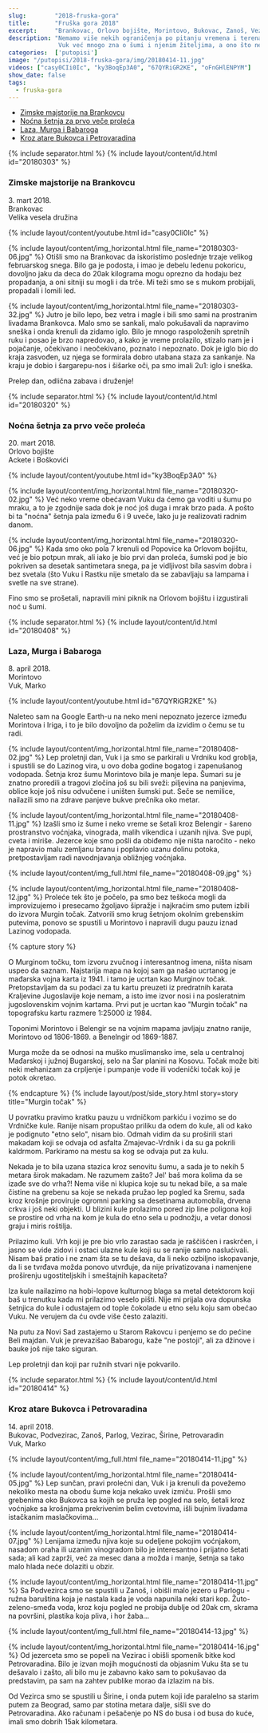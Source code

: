 ```yaml
---
slug:        "2018-fruska-gora"
title:       "Fruška gora 2018"
excerpt:     "Brankovac, Orlovo bojište, Morintovo, Bukovac, Zanoš, Vezirac"
description: "Nemamo više nekih ograničenja po pitanju vremena i terena, i dostižno nam je sve što je do petnaestak kilometara. 
              Vuk već mnogo zna o šumi i njenim žiteljima, a ono što ne zna, primećuje i pita."
categories:  ['putopisi']
image: "/putopisi/2018-fruska-gora/img/20180414-11.jpg"
videos: ["casy0CIi0Ic", "ky3BoqEp3A0", "67QYRiGR2KE", "oFnGHlENPYM"]
show_date: false
tags:
  - fruska-gora
---
```


<ul>
  <li><a href="#20180303">Zimske majstorije na Brankovcu</a></li>
  <li><a href="#20180320">Noćna šetnja za prvo veče proleća</a></li>
  <li><a href="#20180408">Laza, Murga i Babaroga</a></li>
  <li><a href="#20180414">Kroz atare Bukovca i Petrovaradina</a></li>
</ul>

{% include separator.html %}
{% include layout/content/id.html id="20180303" %}
### Zimske majstorije na Brankovcu

3\. mart 2018.  
Brankovac  
Velika vesela družina

{% include layout/content/youtube.html id="casy0CIi0Ic" %}

{% include layout/content/img_horizontal.html file_name="20180303-06.jpg" %}
Otišli smo na Brankovac da iskoristimo poslednje trzaje velikog februarskog snega. Bilo ga je podosta,
i imao je debelu ledenu pokoricu, dovoljno jaku da deca do 20ak kilograma mogu oprezno da hodaju bez propadanja, a oni
sitniji su mogli i da trče. Mi teži smo se s mukom probijali, propadali i lomili led.

{% include layout/content/img_horizontal.html file_name="20180303-32.jpg" %}
Jutro je bilo lepo, bez vetra i magle i bili smo sami na prostranim livadama Brankovca. Malo smo se sankali, malo 
pokušavali da napravimo sneška i onda krenuli da zidamo iglo. Bilo je mnogo raspoloženih spretnih ruku i posao je brzo
napredovao, a kako je vreme prolazilo, stizalo nam je i pojačanje, očekivano i neočekivano, poznato i nepoznato. Dok
je iglo bio do kraja zasvođen, uz njega se formirala dobro utabana staza za sankanje. Na kraju je dobio i šargarepu-nos
i šišarke oči, pa smo imali 2u1: iglo i sneška.

Prelep dan, odlična zabava i druženje!


{% include separator.html %}
{% include layout/content/id.html id="20180320" %}
### Noćna šetnja za prvo veče proleća

20\. mart 2018.  
Orlovo bojište  
Ackete i Boškovići

{% include layout/content/youtube.html id="ky3BoqEp3A0" %}

{% include layout/content/img_horizontal.html file_name="20180320-02.jpg" %}
Već neko vreme obećavam Vuku da ćemo ga voditi u šumu po mraku, a to je zgodnije sada dok je noć još duga i mrak brzo pada.
A pošto bi ta "noćna" šetnja pala između 6 i 9 uveče, lako ju je realizovati radnim danom.

{% include layout/content/img_horizontal.html file_name="20180320-06.jpg" %}
Kada smo oko pola 7 krenuli od Popovice ka Orlovom bojištu, već je bio potpun mrak, ali iako je bio prvi dan proleća,
šumski pod je bio pokriven sa desetak santimetara snega, pa je vidljivost bila sasvim dobra i bez svetala (što Vuku i 
Rastku nije smetalo da se zabavljaju sa lampama i svetle na sve strane).

Fino smo se prošetali, napravili mini piknik na Orlovom bojištu i izgustirali noć u šumi.

{% include separator.html %}
{% include layout/content/id.html id="20180408" %}
### Laza, Murga i Babaroga

8\. april 2018.  
Morintovo  
Vuk, Marko

{% include layout/content/youtube.html id="67QYRiGR2KE" %}

Naleteo sam na Google Earth-u na neko meni nepoznato jezerce između Morintova i Iriga, i to je bilo dovoljno da poželim
da izvidim o čemu se tu radi.

{% include layout/content/img_horizontal.html file_name="20180408-02.jpg" %}
Lep proletnji dan, Vuk i ja smo se parkirali u Vrdniku kod groblja, i spustili se do Lazinog vira, u ovo doba godine
bogatog i zapenušanog vodopada. Šetnja kroz šumu Morintovo bila je manje lepa. Šumari su je znatno proredili a tragovi 
zločina još su bili sveži: piljevina na panjevima, oblice koje još nisu odvučene i uništen šumski put. Seče se nemilice,
nailazili smo na zdrave panjeve bukve prečnika oko metar.

{% include layout/content/img_horizontal.html file_name="20180408-11.jpg" %}
Izašli smo iz šume i neko vreme se šetali kroz Belengir - šareno prostranstvo voćnjaka, vinograda, malih vikendica i uzanih 
njiva. Sve pupi, cveta i miriše. Jezerce koje smo pošli da obiđemo nije ništa naročito - neko je napravio malu zemljanu 
branu i poplavio uzanu dolinu potoka, pretpostavljam radi navodnjavanja obližnjeg voćnjaka.

{% include layout/content/img_full.html file_name="20180408-09.jpg" %}

{% include layout/content/img_horizontal.html file_name="20180408-12.jpg" %}
Proleće tek što je počelo, pa smo bez teškoća mogli da improvizujemo i presecamo žgoljavo šipražje i najkraćim smo 
putem izbili do izvora Murgin točak. Zatvorili smo krug šetnjom okolnim grebenskim putevima, ponovo se spustili u 
Morintovo i napravili dugu pauzu iznad Lazinog vodopada.

{% capture story %}
<p>O Murginom točku, tom izvoru zvučnog i interesantnog imena, ništa nisam uspeo da saznam. Najstarija mapa na kojoj sam ga
našao ucrtanog je mađarska vojna karta iz 1941. i tamo je ucrtan kao Murginov točak. Pretopstavljam da su podaci za tu kartu
preuzeti iz predratnih karata Kraljevine Jugoslavije koje nemam, a isto ime izvor nosi i na posleratnim jugoslovenskim vojnim kartama. 
Prvi put je ucrtan kao "Murgin točak" na topografsku kartu razmere 1:25000 iz 1984.</p>
<p>Toponimi Morintovo i Belengir se na vojnim mapama javljaju znatno ranije, Morintovo od 1806-1869. a Benelngir od 1869-1887.</p>
<p>Murga može da se odnosi na muško muslimansko ime, sela u centralnoj Mađarskoj i južnoj Bugarskoj, selo na Šar planini na Kosovu.
Točak može biti neki mehanizam za crpljenje i pumpanje vode ili vodenički točak koji je potok okretao.</p>
{% endcapture %}
{% include layout/post/side_story.html story=story title="Murgin točak" %}
 
U povratku pravimo kratku pauzu u vrdničkom parkiću i vozimo se do Vrdničke kule. Ranije nisam propuštao priliku da odem
do kule, ali od kako je podignuto "etno selo", nisam bio. Odmah vidim da su proširili stari makadam 
koji se odvaja od asfalta Zmajevac-Vrdnik i da su ga pokrili kaldrmom. Parkiramo na mestu sa kog se odvaja put za kulu.

Nekada je to bila uzana stazica kroz senovitu šumu, a sada je to nekih 5 metara širok makadam. Ne razumem zašto? Jel' baš
mora kolima da se izađe sve do vrha?! Nema više ni klupica koje su tu nekad bile, a sa male čistine na grebenu sa koje se nekada pružao lep
pogled ka Sremu, sada kroz krošnje proviruje ogromni parking sa desetinama automobila, drvena crkva i još neki objekti.
U blizini kule prolazimo pored zip line poligona koji se prostire od vrha na kom je kula do etno sela u podnožju, a vetar 
donosi graju i miris roštilja.

Prilazimo kuli. Vrh koji je pre bio vrlo zarastao sada je raščišćen i raskrčen, i jasno se vide zidovi i ostaci ulazne kule
koji su se ranije samo naslućivali. Nisam baš pratio i ne znam šta se tu dešava, da li neko ozbiljno iskopavanje, da li se 
tvrđava možda ponovo utvrđuje, da nije privatizovana i namenjene proširenju ugostiteljskih i smeštajnih kapaciteta? 

Iza kule nailazimo na hobi-lopove kulturnog blaga sa metal detektorom koji baš u trenutku kada mi prilazimo veselo pišti.
Nije mi prijala ova dopunska šetnjica do kule i odustajem od tople čokolade u etno selu koju sam obećao Vuku. Ne verujem
da ću ovde više često zalaziti.

Na putu za Novi Sad zastajemo u Starom Rakovcu i penjemo se do pećine Beli majdan. Vuk je prevazišao Babarogu, kaže "ne 
postoji", ali za džinove i bauke još nije tako siguran.

Lep proletnji dan koji par ružnih stvari nije pokvarilo.


{% include separator.html %}
{% include layout/content/id.html id="20180414" %}
### Kroz atare Bukovca i Petrovaradina

14\. april 2018.  
Bukovac, Podvezirac, Zanoš, Parlog, Vezirac, Širine, Petrovaradin    
Vuk, Marko

{% include layout/content/img_full.html file_name="20180414-11.jpg" %}

{% include layout/content/img_horizontal.html file_name="20180414-05.jpg" %}
Lep sunčan, pravi prolećni dan, Vuk i ja krenuli da povežemo nekoliko mesta na obodu šume koja nekako uvek izmiču. Prošli
smo grebenima oko Bukovca sa kojih se pruža lep pogled na selo, šetali kroz voćnjake sa krošnjama prekrivenim belim cvetovima,
išli bujnim livadama istačkanim maslačkovima...

{% include layout/content/img_horizontal.html file_name="20180414-07.jpg" %}
Lenijama između njiva koje su odeljene pokojim voćnjakom, nasadom oraha ili uzanim vinogradom bilo je interesantno i prijatno 
šetati sada; ali kad zaprži, već za mesec dana a možda i manje, šetnja sa tako malo hlada neće dolaziti u obzir.

{% include layout/content/img_horizontal.html file_name="20180414-11.jpg" %}
Sa Podvezirca smo se spustili u Zanoš, i obišli malo jezero u Parlogu - ružna baruština koja je nastala kada je voda napunila
neki stari kop. Žuto-zeleno-smeđa voda, kroz koju pogled ne probija dublje od 20ak cm, skrama na površini, plastika koja 
pliva, i hor žaba...

{% include layout/content/img_full.html file_name="20180414-13.jpg" %}

{% include layout/content/img_horizontal.html file_name="20180414-16.jpg" %}
Od jezerceta smo se popeli na Vezirac i obišli spomenik bitke kod Petrovaradina. Bilo je izvan mojih mogućnosti da objasnim
Vuku šta se tu dešavalo i zašto, ali bilo mu je zabavno kako sam to pokušavao da predstavim, pa sam na zahtev publike morao da izlazim na bis.

Od Vezirca smo se spustili u Širine, i onda putem koji ide paralelno sa starim putem za Beograd, samo par stotina metara
dalje, sišli sve do Petrovaradina. Ako računam i pešačenje po NS do busa i od busa do kuće, imali smo dobrih 15ak kilometara. 